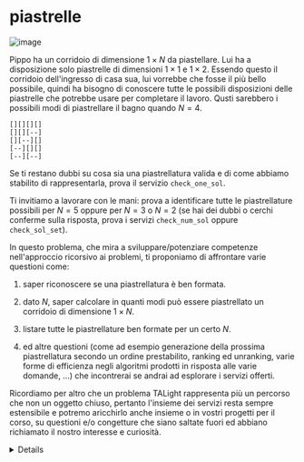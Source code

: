 # piastrelle

![image](../figs/.jpg)

Pippo ha un corridoio di dimensione $1 \times N$ da piastellare. Lui ha a disposizione solo piastrelle di dimensioni $1 \times 1$ e $1 \times 2$. Essendo questo il corridoio dell'ingresso di casa sua, lui vorrebbe che fosse il più bello possibile, quindi ha bisogno di conoscere tutte le possibili disposizioni delle piastrelle che potrebbe usare per completare il lavoro.
Qusti sarebbero i possibili modi di piastrellare il bagno quando $N=4$.

```t
[][][][]
[][][--]
[][--][]
[--][][]
[--][--]
```

Se ti restano dubbi su cosa sia una piastrellatura valida e di come abbiamo stabilito di rappresentarla, prova il servizio `check_one_sol`.

Ti invitiamo a lavorare con le mani: prova a identificare tutte le piastrellature possibili per $N=5$ oppure per $N=3$ o $N=2$ (se hai dei dubbi o cerchi conferme sulla risposta, prova i servizi `check_num_sol` oppure `check_sol_set`).

In questo problema, che mira a sviluppare/potenziare competenze nell'approccio ricorsivo ai problemi, ti proponiamo di affrontare varie questioni come:

1. saper riconoscere se una piastrellatura è ben formata.

2. dato $N$, saper calcolare in quanti modi può essere piastrellato un corridoio di dimensione $1 \times N$.

3. listare tutte le piastrellature ben formate per un certo $N$.

4. ed altre questioni (come ad esempio generazione della prossima piastrellatura secondo un ordine prestabilito, ranking ed unranking, varie forme di efficienza negli algoritmi prodotti in risposta alle varie domande, ...) che incontrerai se andrai ad esplorare i servizi offerti.

Ricordiamo per altro che un problema TALight rappresenta più un percorso che non un oggetto chiuso, pertanto l'insieme dei servizi resta sempre estensibile e potremo aricchirlo anche insieme o in vostri progetti per il corso, su questioni e/o congetture che siano saltate fuori ed abbiano richiamato il nostro interesse e curiosità.    

<details>
Potresti cominciare prima affinando e poi formalizzando in codice la tua capacità di riconoscere le piastrellature ben formate. 

Per allenarti potresti sperimentare il seguente servizio:

```
> rtal connect -a input_formula="[][--]" piastrelle check_a_sol
```

La primissima questione che vorremmo tu affrontassi è

#### Dato $N$, sapresti dire quante potrebbero essere le piastrellature ben formate?
<details>
<summary><strong>Servizi offerti</strong></summary>
<H4>Servizi offerti</H4>

Puoi chiedere verifica di quale possa essere il numero di piastrellature ben formate per un certo corridoio $1 \times N$ attraverso chiamate del tipo:

```
> rtal connect -a n=4 -a risp=5  piastrelle check_num_sol
```

Dopo aver verificato che la logica ti torna con delle sottomissioni spot a questo servizio, od al servizio che gestisce una dialogo di domande e risposte:

```
> rtal connect piastrelle evaluate_num_sol
```

potrai poi realizzare un tuo bot che sostenga tale dialogo in tua vece.


L'efficienza computazionale della logica risolutiva che avrai inserito al suo interno potrà così essere valutata dal seguente servizio. 
```
> rtal connect piastrelle evaluate_num_sol -- python mybot_risp.py
```
Quì `mybot_risp.py` potrà essere un qualsiasi eseguibile (un codice binario o anche un'interpretato) che gira sulla tua macchina.

Entro TAlight puoi sempre sapere di più sui parametri e le possibilità dei servizi con

```
> rtal list piastrelle -v
```

Puoi inoltre richiamare la schermata di aiuto sulle varie possibilità del comando `connect` con 

```
> rtal connect --help
```
</details>

___
Proposte successive:
vorremmo tu ti avvalessi dello stesso schema ricorsivo impiegato per affrontare il punto precedente al fine di ottenere una soluzione ricorsiva al seguente task:

#### Dato $N$, produrre la lista di tutte le possibili piastrellature ben formate per un corridoio $1 \times N$.
<details>
<summary><strong>Servizi offerti</strong></summary>
<H4>Servizi offerti</H4>

```
> rtal connect piastrelle check_sol_list
```

Potrai quindi controllare se dovresti considerare e venire a conoscere tecniche ed approcci algoritmici più efficaci (ossia asintoticamente più veloci) con:

```
> rtal connect piastrelle evaluate_sol_list
```

Se visualizzi i possibili argomenti del servizio come insegnato sopra scoprirai che puoi scegliere tra due tipologie di ordinamento naturale sostanzialmente diversi (nota che non sono uno l'inverso dell'altro). 

</details>

___
Per il listing ti proponiamo di ricercare anche un approccio iterativo:

#### *Next:* dato una piastrellatura ben formata, sapresti produrre direttamente quella che le seguirbbe nella tua lista?
<details>
<summary><strong>Servizi offerti</strong></summary>
<H4>Servizi offerti</H4>

```
> rtal connect -a current_sol=[][][--] -a next_sol=[][--][] piastrelle check_next_sol_gen
```
Di nuovo, se visualizzi i possibili argomenti del servizio scoprirai che puoi ancora scegliere tra le stesse due tipologie di ordinamento già proposte. 
</details>

___
Ma per affrontare efficientemente e pur sempre in semplicità il ranking e l'unranking (combinando i quali otterresti il computo della prossima soluzione) ti suggeriamo di tornare ad un approccio ricorsivo.

#### *Ranking:* dato una piastrellatura ben formata, sapresti dire in che posizione si colloca entro la tua lista senza percorrerla?
<details>
<summary><strong>Servizi offerti</strong></summary>
<H4>Servizi offerti</H4>
Ormai saprai cercare da solo, avvalendoti di comandi quali

```
> rtal list piastrelle -v
```
i servizi offerti e relativi parametri. Questo vale anche per altri problemi entro TALight: ove un esplorazione diretta dei servizi, magari corroborata da un paio di interazioni di prova al terminale non sia sufficiente, forniamo allora un ulteriore servizio di help
```
> rtal list help
```
che ha come parametri la specifica di eventuali pagine di aiuto, tipicamente dedicate ai servizi del problema che possano beneficiarne. 

</details>

___
#### *Unranking:* dato $N$ ed un numero naturale positivo $i$, sapresti produrre direttamente la piastrellatura ben formata che nella tua lista compare in posizione $i$?
<details>
<summary><strong>Servizi offerti</strong></summary>
<H4>Servizi offerti</H4>
Ormai sarai autonomo nel raccogliere le possibilità offerte.
</details>

</details>

